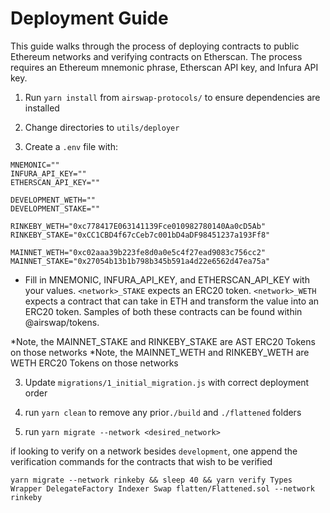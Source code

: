 # Deployment Guide

This guide walks through the process of deploying contracts to public Ethereum networks and verifying contracts on Etherscan. The process requires an Ethereum mnemonic phrase, Etherscan API key, and Infura API key.

1. Run `yarn install` from `airswap-protocols/` to ensure dependencies are installed

2. Change directories to `utils/deployer`

2. Create a `.env` file with:

```
MNEMONIC=""
INFURA_API_KEY=""
ETHERSCAN_API_KEY=""

DEVELOPMENT_WETH=""
DEVELOPMENT_STAKE=""

RINKEBY_WETH="0xc778417E063141139Fce010982780140Aa0cD5Ab"
RINKEBY_STAKE="0xCC1CBD4f67cCeb7c001bD4aDF98451237a193Ff8"

MAINNET_WETH="0xc02aaa39b223fe8d0a0e5c4f27ead9083c756cc2"
MAINNET_STAKE="0x27054b13b1b798b345b591a4d22e6562d47ea75a"
```
- Fill in MNEMONIC, INFURA_API_KEY, and ETHERSCAN_API_KEY with your values.
`<network>_STAKE` expects an ERC20 token.
`<network>_WETH` expects a contract that can take in ETH and transform the value into an ERC20 token.
Samples of both these contracts can be found within @airswap/tokens.
  
*Note, the MAINNET_STAKE and RINKEBY_STAKE are AST ERC20 Tokens on those networks
*Note, the MAINNET_WETH and RINKEBY_WETH are WETH ERC20 Tokens on those networks

3. Update `migrations/1_initial_migration.js` with correct deployment order

4. run `yarn clean` to remove any prior`./build` and `./flattened` folders

5. run `yarn migrate --network <desired_network>`

if looking to verify on a network besides `development`, one append the verification commands for the contracts that wish to be verified
```
yarn migrate --network rinkeby && sleep 40 && yarn verify Types Wrapper DelegateFactory Indexer Swap flatten/Flattened.sol --network rinkeby
```



